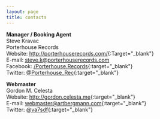 ```yaml
---
layout: page
title: contacts
---
```

**Manager / Booking Agent**  
Steve Kravac  
Porterhouse Records  
Website: <http://porterhouserecords.com/>{:Target="_blank"}  
E-mail: <steve.k@porterhouserecords.com>  
Facebook: [/Porterhouse.Records](https://www.facebook.com/Porterhouse.Records){:target="_blank"}  
Twitter: [@Porterhouse_Rec](https://twitter.com/Porterhouse_Rec){:target="_blank"}  

**Webmaster**  
Gordon M. Celesta  
Website: <http://gordon.celesta.me>{:target="_blank"}  
E-mail:  <webmaster@artbergmann.com>{:target="_blank"}  
Twitter: [@va7sdf](https://twitter.com/va7sdf){:target="_blank"}  
